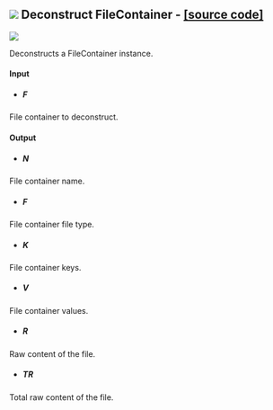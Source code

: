 ## ![](https://github.com/Eddy3D-Dev/Eddy3D/tree/dev/Documentation/Images/Icons/Deconstruct_FileContainer.png) Deconstruct FileContainer - [[source code]](https://github.com/Eddy3D-Dev/Eddy3D/tree/dev/Deconstruct%20FileContainer.cs)

![](https://github.com/Eddy3D-Dev/Eddy3D/tree/dev/Documentation/Images/Components/Deconstruct_FileContainer.png)

Deconstructs a FileContainer instance.

#### Input
* ##### F 
File container to deconstruct.

#### Output
* ##### N
File container name.
* ##### F
File container file type.
* ##### K
File container keys.
* ##### V
File container values.
* ##### R
Raw content of the file.
* ##### TR
Total raw content of the file.